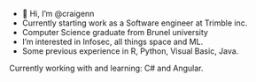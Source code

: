- 👋 Hi, I’m @craigenn
-  Currently starting work as a Software engineer at Trimble inc.
-  Computer Science graduate from Brunel university
-  I’m interested in Infosec, all things space and ML.
-  Some previous experience in R, Python, Visual Basic, Java.

Currently working with and learning:
C# and Angular.



<!---
craigenn/craigenn is a ✨ special ✨ repository because its `README.md` (this file) appears on your GitHub profile.
You can click the Preview link to take a look at your changes.
--->
